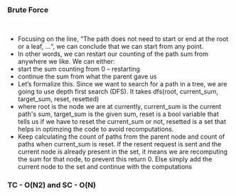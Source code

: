 ### Brute Force
​
- Focusing on the line, “The path does not need to start or end at the root or a leaf, …“, we can conclude that we can start from any point.
- In other words, we can restart our counting of the path sum from anywhere we like. We can either:
- start the sum counting from 0 – restarting
- continue the sum from what the parent gave us
- Let’s formalize this. Since we want to search for a path in a tree, we are going to use depth first search (DFS). It takes dfs(root, current_sum, target_sum, reset, resetted)
- where root is the node we are at currently, current_sum is the current path's sum, target_sum is the given sum, reset is a bool variable that tells us if we have to reset the current_sum or not, resetted is a set that helps in optimzing the code to avoid recomputations.
- Keep calculating the count of paths from the parent node and count of paths when current_sum is reset. If the resent request is sent and the current node is already present in the set, it means we are recomputing the sum for that node, to prevent this return 0. Else simply add the current node to the set and continue with the computations
​
### TC - O(N2) and SC - O(N)
​